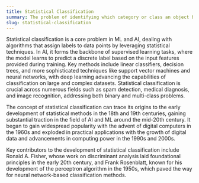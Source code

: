 ```yaml
---
title: Statistical Classification  
summary: The problem of identifying which category or class an object belongs to based on its features or characteristics.
slug: statistical-classification
---  
```


Statistical classification is a core problem in ML and AI, dealing with algorithms that assign labels to data points by leveraging statistical techniques. In AI, it forms the backbone of supervised learning tasks, where the model learns to predict a discrete label based on the input features provided during training. Key methods include linear classifiers, decision trees, and more sophisticated techniques like support vector machines and neural networks, with deep learning advancing the capabilities of classification on large and complex datasets. Statistical classification is crucial across numerous fields such as spam detection, medical diagnosis, and image recognition, addressing both binary and multi-class problems.

The concept of statistical classification can trace its origins to the early development of statistical methods in the 18th and 19th centuries, gaining substantial traction in the field of AI and ML around the mid-20th century. It began to gain widespread popularity with the advent of digital computers in the 1960s and exploded in practical applications with the growth of digital data and advancements in computing power in the 1990s and 2000s. 

Key contributors to the development of statistical classification include Ronald A. Fisher, whose work on discriminant analysis laid foundational principles in the early 20th century, and Frank Rosenblatt, known for his development of the perceptron algorithm in the 1950s, which paved the way for neural network-based classification methods.